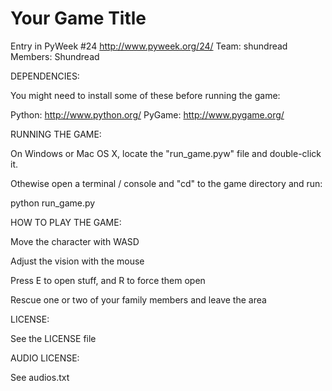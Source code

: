 Your Game Title
===============

Entry in PyWeek #24  <http://www.pyweek.org/24/>
Team: shundread
Members: Shundread


DEPENDENCIES:

You might need to install some of these before running the game:

  Python:     http://www.python.org/
  PyGame:     http://www.pygame.org/



RUNNING THE GAME:

On Windows or Mac OS X, locate the "run_game.pyw" file and double-click it.

Othewise open a terminal / console and "cd" to the game directory and run:

  python run_game.py



HOW TO PLAY THE GAME:

Move the character with WASD

Adjust the vision with the mouse

Press E to open stuff, and R to force them open

Rescue one or two of your family members and leave the area

LICENSE:

See the LICENSE file

AUDIO LICENSE:

See audios.txt
